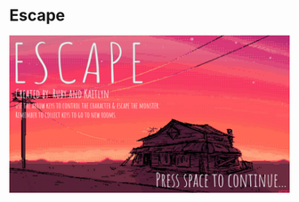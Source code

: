 # Escape
<img src="https://github.com/kchan2209/Escape/blob/master/Escape%20Game/escape/startup.png">

